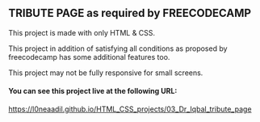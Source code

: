 ## TRIBUTE PAGE as required by FREECODECAMP

This project is made with only HTML & CSS.

This project in addition of satisfying all conditions 
as proposed by freecodecamp has some additional features too.

This project may not be fully responsive for small screens.

#### You can see this project live at the following URL:
https://l0neaadil.github.io/HTML_CSS_projects/03_Dr_Iqbal_tribute_page
